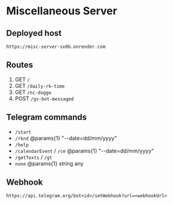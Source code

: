 # Miscellaneous Server

## Deployed host

`https://misc-server-sx0b.onrender.com`

## Routes

1. GET `/`
2. GET `/daily-rk-time`
3. GET `/nc-doggo`
4. POST `/gs-bot-messaged`

## Telegram commands

- `/start`
- `/rknd` @params{1} "--date=dd/mm/yyyy"
- `/help`
- `/calendarEvent` / `/ce` @params{1} "--date=dd/mm/yyyy"
- `/getTexts` / `/gt`
- `none` @params{1} string any

## Webhook

`https://api.telegram.org/bot<id>/setWebhook?url=<webhookUrl>`

